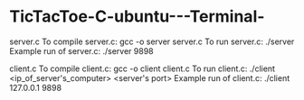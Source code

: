 # TicTacToe-C-ubuntu---Terminal-

server.c
To compile server.c: gcc -o server server.c
To run server.c: ./server <port>
Example run of server.c: ./server 9898

client.c
To compile client.c: gcc -o client client.c
To run client.c: ./client <ip_of_server's_computer> <server's port>
Example run of client.c: ./client 127.0.0.1 9898

